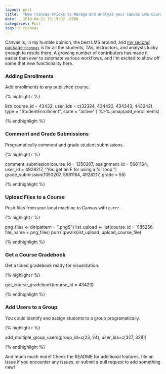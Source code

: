 ```yaml
---
layout: post
title:  "New rcanvas Tricks to Manage and Analyze your Canvas LMS Course"
date:   2018-04-21 13:15:02 -0700
categories: Post
tags: R rcanvas
---
```


Canvas is, in my humble opinion, the best LMS around, and [my second package `rcanvas`](https://github.com/daranzolin/rcanvas) is for all the students, 
TAs, instructors, and analysts lucky enough to reside there. A growing number of contributors has made
it easier than ever to automate various workflows, and I'm excited to show off some that new functionality here.

<!--more-->

### Adding Enrollments

Add enrollments to any published course.

{% highlight r %}

list(
  course_id = 43432,
  user_ids = c(32324, 434423, 434343, 443242),
  type = "StudentEnrollment",
  state = "active"
) %>% 
  pmap(add_enrollments)

{% endhighlight %}

### Comment and Grade Submissions

Programatically comment and grade student submissions.

{% highlight r %}

comment_submission(course_id = 1350207, assignment_id = 5681164, user_id = 4928217, "You get an F for using a for loop.")
grade_submission(1350207, 5681164, 4928217, grade = 55)

{% endhighlight %}

### Upload Files to a Course

Push files from your local machine to Canvas with `purrr`.

{% highlight r %}

png_files <- dir(pattern = ".png$")
list_upload <- list(course_id = 1185256, file_name = png_files)
purrr::pwalk(list_upload, upload_course_file)

{% endhighlight %}

### Get a Course Gradebook

Get a tidied gradebook ready for visualization.

{% highlight r %}

get_course_gradebook(course_id = 43423)

{% endhighlight %}

### Add Users to a Group

You could identify and assign students to a group programatically.

{% highlight r %}

add_multiple_group_users(group_id=c(23, 24), user_ids=c(327, 328))

{% endhighlight %}

And much much more! Check the README for additional features, file an issue if you encounter any issues, or submit a pull request
to add something new!

